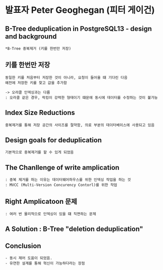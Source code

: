 # 발표자 Peter Geoghegan (피터 게이건)

## B-Tree deduplication in PostgreSQL13 - design and background
```
*B-Tree 중복제거 (키를 한번만 저장)
```
## 키를 한번만 저장
```
동일한 키를 처음부터 저장한 것이 아니라, 요청이 들어올 떄 기다린 다음
예전에 저장한 키를 찾고 값을 추가함

-> 오라클 인덱싱과는 다름
: 오라클 같은 경우, 락킹이 강력한 형태이기 떄문에 동시에 데이터를 수정하는 것이 불가능
```

## Index Size Reductions
```
중복제거를 통해 저장 공간의 사이즈를 절약함, 의료 부분의 데이터베이스에 사용되고 있음
```
## Design goals for deduplication
```
기본적으로 중복제거를 할 수 있게 되었음
```

## The Chanllenge of write amplication
```
: 중복 제거를 하는 이유는 데이터웨어하우스를 위한 인덱싱 작업을 하는 것
: MVCC (Multi-Version Concurency Contorl)를 위한 작업
```
## Right Amplicatoon 문제
```
: 여러 번 물리적으로 인덱싱이 있을 떄 직면하는 문제
```

## A Solution : B-Tree "deletion deduplication"

## Conclusion
```
- 동시 제어 도움이 되었음.
- 유연한 설계를 통해 혁신이 가능하다라는 장점
```